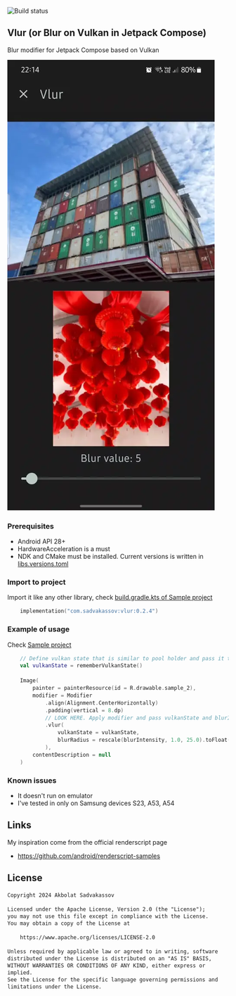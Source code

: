 ![Build status](https://github.com/iRYO400/vlur/actions/workflows/build.yml/badge.svg)

## Vlur (or Blur on Vulkan in Jetpack Compose)

Blur modifier for Jetpack Compose based on Vulkan

<img src="./media/vlur_preview_480.webp" />

### Prerequisites

- Android API 28+
- HardwareAcceleration is a must
- NDK and CMake must be installed. Current versions is written in [libs.versions.toml](./gradle/libs.versions.toml)


### Import to project

Import it like any other library, check [build.gradle.kts of Sample project](./sample/build.gradle.kts)

```kotlin
    implementation("com.sadvakassov:vlur:0.2.4")
```


### Example of usage 

Check [Sample project](./sample/src/main/java/com/sadvakassov/vlur/sample/MainView.kt)

```kotlin
    // Define vulkan state that is similar to pool holder and pass it to modifier
    val vulkanState = rememberVulkanState()

    Image(
        painter = painterResource(id = R.drawable.sample_2),
        modifier = Modifier
            .align(Alignment.CenterHorizontally)
            .padding(vertical = 8.dp)
            // LOOK HERE. Apply modifier and pass vulkanState and blurIntensity value
            .vlur( 
                vulkanState = vulkanState,
                blurRadius = rescale(blurIntensity, 1.0, 25.0).toFloat(),
            ),
        contentDescription = null
    )
```


### Known issues

- It doesn't run on emulator
- I've tested in only on Samsung devices S23, A53, A54

## Links

My inspiration come from the official renderscript page
- https://github.com/android/renderscript-samples

## License

```
Copyright 2024 Akbolat Sadvakassov
 
Licensed under the Apache License, Version 2.0 (the "License");
you may not use this file except in compliance with the License.
You may obtain a copy of the License at

    https://www.apache.org/licenses/LICENSE-2.0

Unless required by applicable law or agreed to in writing, software
distributed under the License is distributed on an "AS IS" BASIS,
WITHOUT WARRANTIES OR CONDITIONS OF ANY KIND, either express or implied.
See the License for the specific language governing permissions and
limitations under the License.
```
